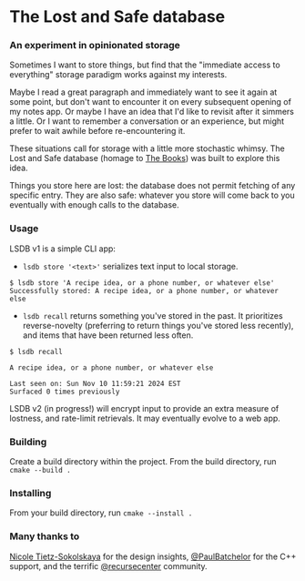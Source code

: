 # The Lost and Safe database

### An experiment in opinionated storage

Sometimes I want to store things, but find that the "immediate access to everything" storage
paradigm works against my interests. 

Maybe I read a great paragraph and immediately want to see it again at some point, but don't
want to encounter it on every subsequent opening of my notes app. Or maybe I have an idea that I'd like to revisit
after it simmers a little. Or I want to remember a conversation or an experience, 
but might prefer to wait awhile before re-encountering it.

These situations call for storage with a little more stochastic whimsy.
The Lost and Safe database (homage to [The Books](https://en.wikipedia.org/wiki/Lost_and_Safe)) was built to explore this idea.

Things you store here are lost: the database does not permit fetching of any specific entry. They are also safe: whatever you store 
will come back to you eventually with enough calls to the database.

### Usage

LSDB v1 is a simple CLI app: 

* `lsdb store '<text>'` serializes text input to local storage.

```
$ lsdb store 'A recipe idea, or a phone number, or whatever else'
Successfully stored: A recipe idea, or a phone number, or whatever else
```



* `lsdb recall` returns something you've stored in the past. It prioritizes reverse-novelty (preferring to return things you've stored less recently),
and items that have been returned less often.

```
$ lsdb recall

A recipe idea, or a phone number, or whatever else

Last seen on: Sun Nov 10 11:59:21 2024 EST
Surfaced 0 times previously
```

LSDB v2 (in progress!) will encrypt input to provide an extra measure of lostness, and rate-limit retrievals. It may eventually evolve to a web app.

### Building
Create a build directory within the project. From the build directory, run `cmake --build .`

### Installing
From your build directory, run `cmake --install .`

### Many thanks to
[Nicole Tietz-Sokolskaya](https://ntietz.com) for the design insights, [@PaulBatchelor](https://github.com/PaulBatchelor) for the C++ support, and the terrific [@recursecenter](https://github.com/recursecenter) community.
